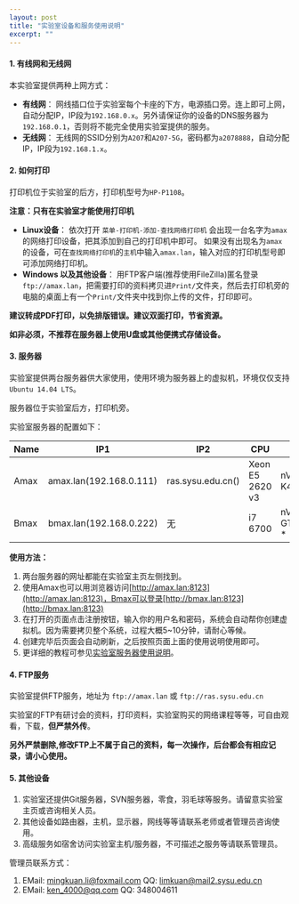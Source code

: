 ```yaml
---
layout: post
title: "实验室设备和服务使用说明"
excerpt: ""
---
```



#### 1. 有线网和无线网

本实验室提供两种上网方式： 

- **有线网**： 网线插口位于实验室每个卡座的下方，电源插口旁。连上即可上网，自动分配IP，IP段为`192.168.0.x`。另外请保证你的设备的DNS服务器为`192.168.0.1`，否则将不能完全使用实验室提供的服务。
- **无线网**： 无线网的SSID分别为`A207`和`A207-5G`，密码都为`a2078888`，自动分配IP，IP段为`192.168.1.x`。

#### 2. 如何打印

打印机位于实验室的后方，打印机型号为`HP-P1108`。

**注意：只有在实验室才能使用打印机**

- **Linux设备**： 依次打开 `菜单-打印机-添加-查找网络打印机` 会出现一台名字为`amax`的网络打印设备，把其添加到自己的打印机中即可。 如果没有出现名为`amax`的设备，可在`查找网络打印机`的`主机`中输入`amax.lan`，输入对应的打印机型号即可添加网络打印机。
- **Windows 以及其他设备**： 用FTP客户端(推荐使用FileZilla)匿名登录`ftp://amax.lan`，把需要打印的资料拷贝进`Print/`文件夹，然后去打印机旁的电脑的桌面上有一个`Print/`文件夹中找到你上传的文件，打印即可。

**建议转成PDF打印，以免排版错误。建议双面打印，节省资源。**

**如非必须，不推荐在服务器上使用U盘或其他便携式存储设备。**

#### 3. 服务器

实验室提供两台服务器供大家使用，使用环境为服务器上的虚拟机，环境仅仅支持`Ubuntu 14.04 LTS`。

服务器位于实验室后方，打印机旁。

实验室服务器的配置如下：

| Name | IP1 | IP2 | CPU | GPU | RAM | ROM |
|------|----|----|-----|-----|-----|-----|
| Amax |amax.lan(192.168.0.111)|ras.sysu.edu.cn()|Xeon E5 2620 v3|nVidia Tesla K40c(11GB)|128GB| 512G SSD;4T HDD |
| Bmax |bmax.lan(192.168.0.222)| 无 |i7 6700|nVidia GTX1080Ti(11GB) * 2|64GB|512GB SSD;6T HDD|

**使用方法：**

1. 两台服务器的网址都能在实验室主页左侧找到。
1. 使用Amax也可以用浏览器访问[http://amax.lan:8123](http://amax.lan:8123)，Bmax可以登录[http://bmax.lan:8123](http://bmax.lan:8123)
1. 在打开的页面点击注册按钮，输入你的用户名和密码，系统会自动帮你创建虚拟机。因为需要拷贝整个系统，过程大概5~10分钟，请耐心等候。
1. 创建完毕后页面会自动刷新，之后按照页面上面的使用说明使用即可。
1. 更详细的教程可参见[实验室服务器使用说明]()。

#### 4. FTP服务

实验室提供FTP服务，地址为 `ftp://amax.lan` 或 `ftp://ras.sysu.edu.cn`

实验室的FTP有研讨会的资料，打印资料，实验室购买的网络课程等等，可自由观看，下载，**但严禁外传**。

**另外严禁删除,修改FTP上不属于自己的资料，每一次操作，后台都会有相应记录，请小心使用。**

#### 5. 其他设备

1. 实验室还提供Git服务器，SVN服务器，零食，羽毛球等服务。请留意实验室主页或咨询相关人员。
2. 其他设备如路由器，主机，显示器，网线等等请联系老师或者管理员咨询使用。
3. 高级服务如宿舍访问实验室主机/服务器，不可描述之服务等请联系管理员。

管理员联系方式：

1. EMail: [mingkuan.li@foxmail.com]() QQ: limkuan@mail2.sysu.edu.cn
2. EMail: [ken_4000@qq.com]() QQ: 348004611



